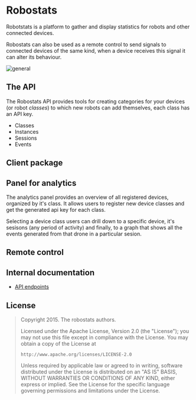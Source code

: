# Robostats

Robotstats is a platform to gather and display statistics for robots and other
connected devices.

Robostats can also be used as a remote control to send signals to connected
devices of the same kind, when a device receives this signal it can alter its
behaviour.

![general](https://cloud.githubusercontent.com/assets/385670/5893726/9ff493ac-a4b4-11e4-8a94-d769a9d0efea.png)

## The API

The Robostats API provides tools for creating categories for your devices (or
robot *classes*) to which new robots can add themselves, each class has an API
key.

* Classes
* Instances
* Sessions
* Events

## Client package

## Panel for analytics

The analytics panel provides an overview of all registered devices, organized by it's class. It allows users to register new device classes and get the generated api key for each class.

Selecting a device class users can drill down to a specific device, it's sesisons (any period of activity) and finally, to a graph that shows all the events generated from that drone in a particular sesion. 

## Remote control

## Internal documentation

* [API endpoints](https://github.com/gophergala/robostats/tree/master/doc)

## License

> Copyright 2015. The robostats authors.
>
> Licensed under the Apache License, Version 2.0 (the "License");
> you may not use this file except in compliance with the License.
> You may obtain a copy of the License at
>
>     http://www.apache.org/licenses/LICENSE-2.0
>
> Unless required by applicable law or agreed to in writing, software
> distributed under the License is distributed on an "AS IS" BASIS,
> WITHOUT WARRANTIES OR CONDITIONS OF ANY KIND, either express or implied.
> See the License for the specific language governing permissions and
> limitations under the License.
